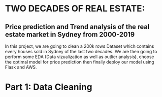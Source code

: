 # TWO DECADES OF REAL ESTATE:
## Price prediction and Trend analysis of the real estate market in Sydney from 2000-2019

In this project, we are going to clean a 200k rows Dataset which contains every houses sold in Sydney of the last two decades. We are then going to perform some EDA (Data vizualization as well as outlier analysis), choose the optimal model for price prediction then finally deploy our model using Flask and AWS.

# Part 1: Data Cleaning
